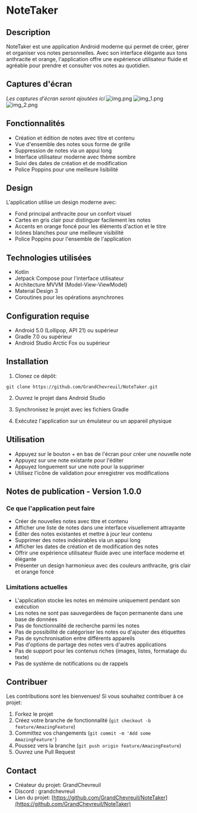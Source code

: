 # NoteTaker

## Description
NoteTaker est une application Android moderne qui permet de créer, gérer et organiser vos notes personnelles. Avec son interface élégante aux tons anthracite et orange, l'application offre une expérience utilisateur fluide et agréable pour prendre et consulter vos notes au quotidien.

## Captures d'écran
*Les captures d'écran seront ajoutées ici*
![img.png](img.png)
![img_1.png](img_1.png)
![img_2.png](img_2.png)

## Fonctionnalités
- Création et édition de notes avec titre et contenu
- Vue d'ensemble des notes sous forme de grille
- Suppression de notes via un appui long
- Interface utilisateur moderne avec thème sombre
- Suivi des dates de création et de modification
- Police Poppins pour une meilleure lisibilité

## Design
L'application utilise un design moderne avec:
- Fond principal anthracite pour un confort visuel
- Cartes en gris clair pour distinguer facilement les notes
- Accents en orange foncé pour les éléments d'action et le titre
- Icônes blanches pour une meilleure visibilité
- Police Poppins pour l'ensemble de l'application

## Technologies utilisées
- Kotlin
- Jetpack Compose pour l'interface utilisateur
- Architecture MVVM (Model-View-ViewModel)
- Material Design 3
- Coroutines pour les opérations asynchrones

## Configuration requise
- Android 5.0 (Lollipop, API 21) ou supérieur
- Gradle 7.0 ou supérieur
- Android Studio Arctic Fox ou supérieur

## Installation
1. Clonez ce dépôt:
```
git clone https://github.com/GrandChevreuil/NoteTaker.git
```

2. Ouvrez le projet dans Android Studio

3. Synchronisez le projet avec les fichiers Gradle

4. Exécutez l'application sur un émulateur ou un appareil physique

## Utilisation
- Appuyez sur le bouton + en bas de l'écran pour créer une nouvelle note
- Appuyez sur une note existante pour l'éditer
- Appuyez longuement sur une note pour la supprimer
- Utilisez l'icône de validation pour enregistrer vos modifications

## Notes de publication - Version 1.0.0

### Ce que l'application peut faire
- Créer de nouvelles notes avec titre et contenu
- Afficher une liste de notes dans une interface visuellement attrayante
- Éditer des notes existantes et mettre à jour leur contenu
- Supprimer des notes indésirables via un appui long
- Afficher les dates de création et de modification des notes
- Offrir une expérience utilisateur fluide avec une interface moderne et élégante
- Présenter un design harmonieux avec des couleurs anthracite, gris clair et orange foncé

### Limitations actuelles
- L'application stocke les notes en mémoire uniquement pendant son exécution
- Les notes ne sont pas sauvegardées de façon permanente dans une base de données
- Pas de fonctionnalité de recherche parmi les notes
- Pas de possibilité de catégoriser les notes ou d'ajouter des étiquettes
- Pas de synchronisation entre différents appareils
- Pas d'options de partage des notes vers d'autres applications
- Pas de support pour les contenus riches (images, listes, formatage du texte)
- Pas de système de notifications ou de rappels

## Contribuer
Les contributions sont les bienvenues! Si vous souhaitez contribuer à ce projet:

1. Forkez le projet
2. Créez votre branche de fonctionnalité (`git checkout -b feature/AmazingFeature`)
3. Committez vos changements (`git commit -m 'Add some AmazingFeature'`)
4. Poussez vers la branche (`git push origin feature/AmazingFeature`)
5. Ouvrez une Pull Request

## Contact
- Créateur du projet: GrandChevreuil
- Discord : grandchevreuil
- Lien du projet: [https://github.com/GrandChevreuil/NoteTaker](https://github.com/GrandChevreuil/NoteTaker)
